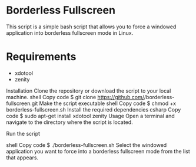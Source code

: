 <h1 align="left">
	Borderless Fullscreen
</h1>

This script is a simple bash script that allows you to force a windowed application into borderless fullscreen mode in Linux.

<h1 align="left">
	Requirements
</h1>

* xdotool
* zenity

Installation
Clone the repository or download the script to your local machine.
shell
Copy code
$ git clone https://github.com/<username>/borderless-fullscreen.git
Make the script executable
shell
Copy code
$ chmod +x borderless-fullscreen.sh
Install the required dependencies
csharp
Copy code
$ sudo apt-get install xdotool zenity
Usage
Open a terminal and navigate to the directory where the script is located.

Run the script

shell
Copy code
$ ./borderless-fullscreen.sh
Select the windowed application you want to force into a borderless fullscreen mode from the list that appears.
